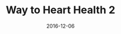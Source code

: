 ---
title: Way to Heart Health 2
articlename: >-
  Physician attitudes toward participating in a financial incentive program for LDL reduction are associated with patient outcomes
date: 2016-12-06
summary: >-
  In primary care practices, shared financial incentives for physicians and patients, but not incentives to physicians or patients alone, resulted in a statistically significant difference in reduction of LDL-C levels at 12 months. This reduction was modest, however, and further information is needed to understand whether this approach represents good value
authors: >-
  Tianyu Liu, David A.Asch, Kevin G.Volpp, Jingsan Zhu, Wenli Wang, Andrea B.Troxel, Aderinola Adejare, Darra D.Finnerty, Karen Hoffer, Judy A.Shea
externallink: 'http://www.sciencedirect.com/science/article/pii/S221307641630001X'
journal: Healthcare
---